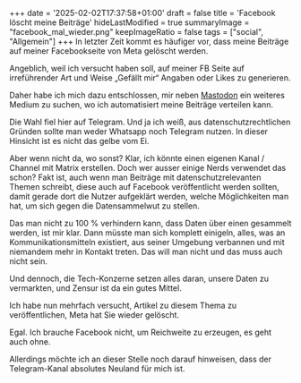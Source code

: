 +++
date = '2025-02-02T17:37:58+01:00'
draft = false
title = 'Facebook löscht meine Beiträge'
hideLastModified = true
summaryImage = "facebook_mal_wieder.png"
keepImageRatio = false
tags = ["social", "Allgemein"]
+++
In letzter Zeit kommt es häufiger vor, dass meine Beiträge auf meiner Facebookseite von Meta gelöscht werden.

Angeblich, weil ich versucht haben soll, auf meiner FB Seite auf irreführender Art und Weise „Gefällt mir“ Angaben oder Likes zu generieren.

Daher habe ich mich dazu entschlossen, mir neben [Mastodon](https://mastodon.social/@christiansblog) ein weiteres Medium zu suchen, wo ich automatisiert meine Beiträge verteilen kann.

Die Wahl fiel hier auf Telegram. Und ja ich weiß, aus datenschutzrechtlichen Gründen sollte man weder Whatsapp noch Telegram nutzen. In dieser Hinsicht ist es nicht das gelbe vom Ei.

Aber wenn nicht da, wo sonst? Klar, ich könnte einen eigenen Kanal / Channel mit Matrix erstellen. Doch wer ausser einige Nerds verwendet das schon? Fakt ist, auch wenn man Beiträge mit datenschutzrelevanten Themen schreibt, diese auch auf Facebook veröffentlicht werden sollten, damit gerade dort die Nutzer aufgeklärt werden, welche Möglichkeiten man hat, um sich gegen die Datensammelwut zu stellen.

Das man nicht zu 100 % verhindern kann, dass Daten über einen gesammelt werden, ist mir klar. Dann müsste man sich komplett einigeln, alles, was an Kommunikationsmitteln existiert, aus seiner Umgebung verbannen und mit niemandem mehr in Kontakt treten.
Das will man nicht und das muss auch nicht sein.

Und dennoch, die Tech-Konzerne setzen alles daran, unsere Daten zu vermarkten, und Zensur ist da ein gutes Mittel.

Ich habe nun mehrfach versucht, Artikel zu diesem Thema zu veröffentlichen, Meta hat Sie wieder gelöscht.

Egal. Ich brauche Facebook nicht, um Reichweite zu erzeugen, es geht auch ohne.

Allerdings möchte ich an dieser Stelle noch darauf hinweisen, dass der Telegram-Kanal absolutes Neuland für mich ist.